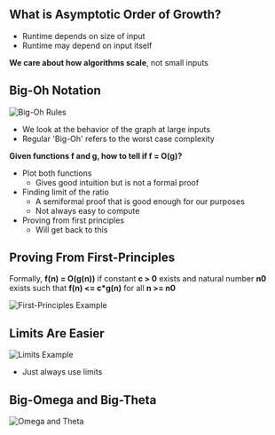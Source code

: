 ## What is Asymptotic Order of Growth?

- Runtime depends on size of input
- Runtime may depend on input itself

**We care about how algorithms scale**, not small inputs

## Big-Oh Notation

![Big-Oh Rules](/Users/justiniverson/Desktop/codingstuff/CS3000/ds-algo-notes/resources/bigohrules.png)

- We look at the behavior of the graph at large inputs
- Regular 'Big-Oh' refers to the worst case complexity

**Given functions f and g, how to tell if f = O(g)?**

- Plot both functions
  - Gives good intuition but is not a formal proof
- Finding limit of the ratio
  - A semiformal proof that is good enough for our purposes
  - Not always easy to compute
- Proving from first principles
  - Will get back to this

## Proving From First-Principles
Formally, **f(n) = O(g(n))** if constant **c > 0** exists and natural number **n0** 
exists such that **f(n) <= c*g(n)** for all **n >= n0**

![First-Principles Example](/Users/justiniverson/Desktop/codingstuff/CS3000/ds-algo-notes/resources/fisrtprinciples.png)

## Limits Are Easier
![Limits Example](/Users/justiniverson/Desktop/codingstuff/CS3000/ds-algo-notes/resources/limits1.png)

- Just always use limits

## Big-Omega and Big-Theta
![Omega and Theta](/Users/justiniverson/Desktop/codingstuff/CS3000/ds-algo-notes/resources/omegatheta.png)

